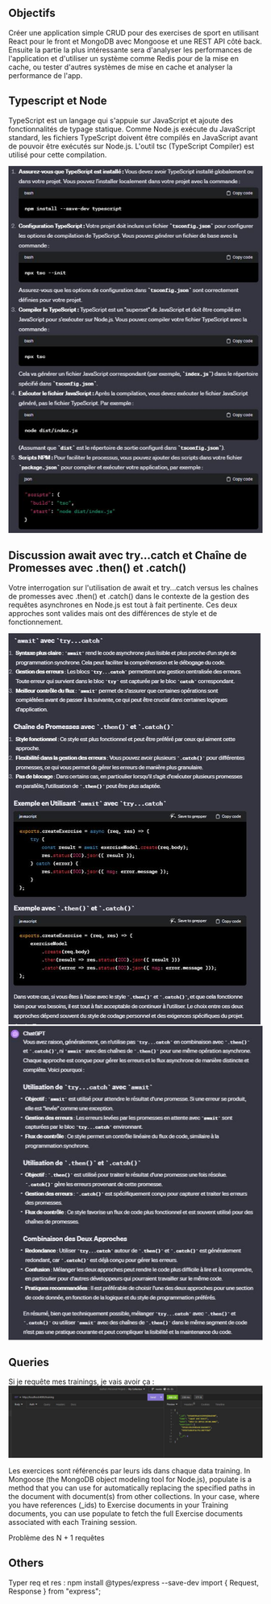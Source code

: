 ## Objectifs

Créer une application simple CRUD pour des exercises de sport en utilisant React pour le front et MongoDB avec Mongoose et une REST API côté back. Ensuite la partie la plus intéressante sera d'analyser les performances de l'application et d'utiliser un système comme Redis pour de la mise en cache, ou tester d'autres systèmes de mise en cache et analyser la performance de l'app.


## Typescript et Node

 TypeScript est un langage qui s'appuie sur JavaScript et ajoute des fonctionnalités de typage statique. Comme Node.js exécute du JavaScript standard, les fichiers TypeScript doivent être compilés en JavaScript avant de pouvoir être exécutés sur Node.js. L'outil tsc (TypeScript Compiler) est utilisé pour cette compilation.

  <img src="1.JPG"/>



## Discussion await avec try...catch et Chaîne de Promesses avec .then() et .catch()

Votre interrogation sur l'utilisation de await et try...catch versus les chaînes de promesses avec .then() et .catch() dans le contexte de la gestion des requêtes asynchrones en Node.js est tout à fait pertinente. Ces deux approches sont valides mais ont des différences de style et de fonctionnement.


<img src="2.JPG"/>

<img src="3.JPG"/>



## Queries

Si je requête mes trainings, je vais avoir ça :
<img src="4.JPG"/>


Les exercices sont référencés par leurs ids dans chaque data training. 
In Mongoose (the MongoDB object modeling tool for Node.js), populate is a method that you can use for automatically replacing the specified paths in the document with document(s) from other collections. In your case, where you have references (_ids) to Exercise documents in your Training documents, you can use populate to fetch the full Exercise documents associated with each Training session.

Problème des N + 1 requêtes

## Others 

Typer req et res :
npm install @types/express --save-dev
import { Request, Response } from "express";
